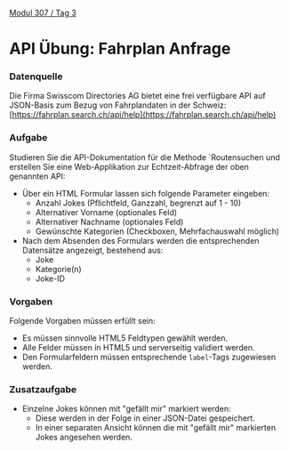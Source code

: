  [Modul 307 / Tag 3](/ilv.307/03-modul-307)

# API Übung: Fahrplan Anfrage
### Datenquelle
Die Firma Swisscom Directories AG bietet eine frei verfügbare API auf JSON-Basis zum Bezug von Fahrplandaten in der Schweiz:
[https://fahrplan.search.ch/api/help](https://fahrplan.search.ch/api/help)


### Aufgabe
Studieren Sie die API-Dokumentation für die Methode `Routensuchen und erstellen Sie eine Web-Applikation zur Echtzeit-Abfrage der oben genannten API:
- Über ein HTML Formular lassen sich folgende Parameter eingeben:
	- Anzahl Jokes (Pflichtfeld, Ganzzahl, begrenzt auf 1 - 10)
	- Alternativer Vorname (optionales Feld)
	- Alternativer Nachname (optionales Feld)
	- Gewünschte Kategorien (Checkboxen, Mehrfachauswahl möglich)
- Nach dem Absenden des Formulars werden die entsprechenden Datensätze angezeigt, bestehend aus:
	- Joke
	- Kategorie(n)
	- Joke-ID

###  Vorgaben
Folgende Vorgaben müssen erfüllt sein:
- Es müssen sinnvolle HTML5 Feldtypen gewählt werden.
- Alle Felder müssen in HTML5 und serverseitig validiert werden.
- Den Formularfeldern müssen entsprechende `label`-Tags zugewiesen werden.

### Zusatzaufgabe
- Einzelne Jokes können mit "gefällt mir" markiert werden:
	- Diese werden in der Folge in einer JSON-Datei gespeichert.
	- In einer separaten Ansicht können die mit "gefällt mir" markierten Jokes angesehen werden.
<!--stackedit_data:
eyJoaXN0b3J5IjpbLTEwNzM5NDM0NTgsMTIxNDU1MzkzOSwtMj
E2MDcxMjUyLDg1NTI5MDkxM119
-->